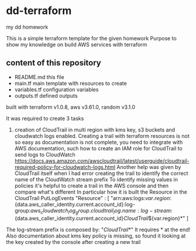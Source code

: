 # dd-terraform
my dd homework

This is a simple terraform template for the given homework
Purpose to show my knowledge on build AWS services with terraform
## content of this repository
* README.md this file
* main.tf main template with resources to create
* variables.tf configuration variables
* outputs.tf defined outputs

built with terraform v1.0.8, aws v3.61.0, random v3.1.0

It was required to create 3 tasks
1) creation of CloudTrail in multi region with kms key, s3 buckets and cloudwatch logs enabled.
   Creating a trail with terraform resources is not so easy as documentation is not complete, you need to integrate with AWS documentation,
   such how to create an IAM role for CloudTrail to send logs to CloudWatch 
   https://docs.aws.amazon.com/awscloudtrail/latest/userguide/cloudtrail-required-policy-for-cloudwatch-logs.html
   Another help was given by CloudTrail itself when I had error creating the trail to identify the correct name of the CloudWatch stream prefix
   To identify missing values in policies it's helpful to create a trail in the AWS console and then compare what's different
   In particular how it is built the Resource in the CloudTrail PutLogEvents 
   "Resource" : [
            "arn:aws:logs:${var.region}:${data.aws_caller_identity.current.account_id}:log-group:${aws_cloudwatch_log_group.cloudtrail_log.name}:log-stream:${data.aws_caller_identity.current.account_id}_CloudTrail_${var.region}*"
         ]

The log-stream prefix is composed by: "<AWS Account Id>_CloudTrail_<AWS Region Name>*"
  It requires * at the end!
  Also documentation about kms key policy is missing, so found it looking at the key created by the console after creating a new trail
